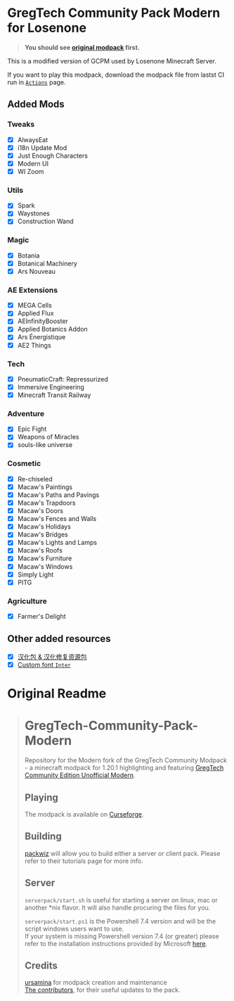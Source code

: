 # GregTech Community Pack Modern for Losenone

> **You should see [original modpack](https://github.com/GregTechCEu/GregTech-Modern-Community-Pack) first.**

This is a modified version of GCPM used by Losenone Minecraft Server.

If you want to play this modpack, download the modpack file from lastst CI run in [`Actions`](https://github.com/lose-af/GCPM-Losenone/actions) page.

## Added Mods

### Tweaks

- [x] AlwaysEat
- [x] i18n Update Mod
- [x] Just Enough Characters
- [x] Modern UI
- [x] WI Zoom

### Utils

- [x] Spark
- [x] Waystones
- [x] Construction Wand

### Magic

- [x] Botania
- [x] Botanical Machinery
- [x] Ars Nouveau

### AE Extensions

- [x] MEGA Cells
- [x] Applied Flux
- [x] AEInfinityBooster
- [x] Applied Botanics Addon
- [x] Ars Énergistique
- [x] AE2 Things

### Tech

- [x] PneumaticCraft: Repressurized
- [x] Immersive Engineering
- [x] Minecraft Transit Railway

### Adventure

- [x] Epic Fight
- [x] Weapons of Miracles
- [x] souls-like universe

### Cosmetic

- [x] Re-chiseled
- [x] Macaw's Paintings
- [x] Macaw's Paths and Pavings
- [x] Macaw's Trapdoors
- [x] Macaw's Doors
- [x] Macaw's Fences and Walls
- [x] Macaw's Holidays
- [x] Macaw's Bridges
- [x] Macaw's Lights and Lamps
- [x] Macaw's Roofs
- [x] Macaw's Furniture
- [x] Macaw's Windows
- [x] Simply Light
- [x] PITG

### Agriculture

- [x] Farmer's Delight

## Other added resources

- [x] [汉化包 & 汉化修复资源包](https://www.bilibili.com/read/cv29786149/)
- [x] [Custom font `Inter`](https://rsms.me/inter)

# Original Readme

> # GregTech-Community-Pack-Modern
>
> Repository for the Modern fork of the GregTech Community Modpack - a minecraft modpack for 1.20.1 highlighting and featuring [GregTech Community Edition Unofficial Modern](https://github.com/GregTechCEu/GregTech-Modern).
>
> ## Playing
>
> The modpack is available on [Curseforge](https://legacy.curseforge.com/minecraft/modpacks/gregtech-community-pack-modern).
>
> ## Building
>
> [packwiz](https://packwiz.infra.link/) will allow you to build either a server or client pack.
> Please refer to their tutorials page for more info.
>
> ## Server
>
> `serverpack/start.sh` is useful for starting a server on linux, mac or another \*nix flavor. It will also handle procuring the files for you.
>
> `serverpack/start.ps1` is the Powershell 7.4 version and will be the script windows users want to use.<br/>
> If your system is missing Powershell version 7.4 (or greater) please refer to the installation instructions provided
> by Microsoft [here](https://learn.microsoft.com/en-us/powershell/scripting/install/installing-powershell-on-windows?view=powershell-7.4).
>
> ## Credits
>
> [ursamina](https://github.com/ursamina) for modpack creation and maintenance<br/>[The contributors](https://github.com/GregTechCEu/GregTech-Modern-Community-Pack/graphs/contributors), for their useful updates to the pack.
